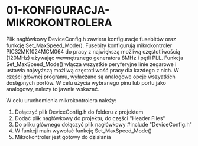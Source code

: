 # 01-KONFIGURACJA-MIKROKONTROLERA

Plik nagłówkowy DeviceConfig.h zawiera konfiguracje fusebitów oraz funkcję Set_MaxSpeed_Mode(). Fusebity konfigurują
mikrokontroler PIC32MK1024MCM064 do pracy z największą możliwą częstotliwością (120MHz) używając wewnętrznego generatora 8MHz
i pętli PLL. Funkcja Set_MaxSpeed_Mode() włącza wszystkie peryferyjne linie zegarowe i ustawia najwyższą możliwą częstotliwość
pracy dla każdego z nich. W części głównej programu, wyłaczane są analogowe opcje wszyatkich dostępnych portów. W celu użycia
wybranego pinu lub portu jako analogowy, należy to jawnie wskazać.

W celu uruchomienia mikrokontrolera należy:
1) Dołączyć plik DeviceConfig.h do folderu z projektem
2) Dodać plik nagłówkowy do projektu, do części "Header Files"
3) Do pliku głównego dołączyć plik nagłówkowy #include "DeviceConfig.h"
4) W funkcji main wywołać funkcję Set_MaxSpeed_Mode()
5) Mikrokontroler jest gotowy do działania
